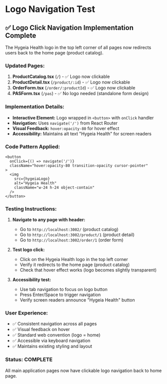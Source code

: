 # Logo Navigation Test

## ✅ Logo Click Navigation Implementation Complete

The Hygeia Health logo in the top left corner of all pages now redirects users back to the home page (product catalog).

### Updated Pages:
1. **ProductCatalog.tsx** (`/`) - ✅ Logo now clickable
2. **ProductDetail.tsx** (`/product/:id`) - ✅ Logo now clickable  
3. **OrderForm.tsx** (`/order/:productId`) - ✅ Logo now clickable
4. **PASForm.tsx** (`/pas`) - ✅ No logo needed (standalone form design)

### Implementation Details:
- **Interactive Element:** Logo wrapped in `<button>` with `onClick` handler
- **Navigation:** Uses `navigate('/')` from React Router
- **Visual Feedback:** `hover:opacity-80` for hover effect
- **Accessibility:** Maintains alt text "Hygeia Health" for screen readers

### Code Pattern Applied:
```tsx
<button 
  onClick={() => navigate('/')}
  className="hover:opacity-80 transition-opacity cursor-pointer"
>
  <img 
    src={hygeiaLogo} 
    alt="Hygeia Health" 
    className="w-24 h-24 object-contain"
  />
</button>
```

### Testing Instructions:
1. **Navigate to any page with header:**
   - Go to `http://localhost:3002/` (product catalog)
   - Go to `http://localhost:3002/product/1` (product detail)
   - Go to `http://localhost:3002/order/1` (order form)

2. **Test logo click:**
   - Click on the Hygeia Health logo in the top left corner
   - Verify it redirects to the home page (product catalog)
   - Check that hover effect works (logo becomes slightly transparent)

3. **Accessibility test:**
   - Use tab navigation to focus on logo button
   - Press Enter/Space to trigger navigation
   - Verify screen readers announce "Hygeia Health" button

### User Experience:
- ✅ Consistent navigation across all pages
- ✅ Visual feedback on hover
- ✅ Standard web convention (logo = home)
- ✅ Accessible via keyboard navigation
- ✅ Maintains existing styling and layout

### Status: **COMPLETE** 
All main application pages now have clickable logo navigation back to home page.